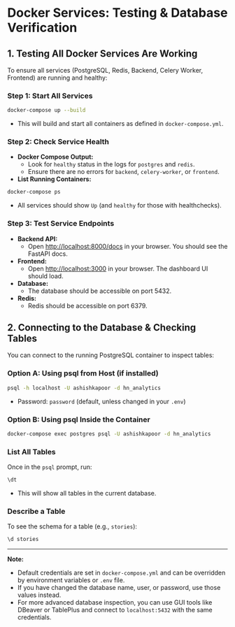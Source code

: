# Docker Services: Testing & Database Verification

## 1. Testing All Docker Services Are Working

To ensure all services (PostgreSQL, Redis, Backend, Celery Worker, Frontend) are running and healthy:

### Step 1: Start All Services
```bash
docker-compose up --build
```
- This will build and start all containers as defined in `docker-compose.yml`.

### Step 2: Check Service Health
- **Docker Compose Output:**
  - Look for `healthy` status in the logs for `postgres` and `redis`.
  - Ensure there are no errors for `backend`, `celery-worker`, or `frontend`.
- **List Running Containers:**
```bash
docker-compose ps
```
  - All services should show `Up` (and `healthy` for those with healthchecks).

### Step 3: Test Service Endpoints
- **Backend API:**
  - Open [http://localhost:8000/docs](http://localhost:8000/docs) in your browser. You should see the FastAPI docs.
- **Frontend:**
  - Open [http://localhost:3000](http://localhost:3000) in your browser. The dashboard UI should load.
- **Database:**
  - The database should be accessible on port 5432.
- **Redis:**
  - Redis should be accessible on port 6379.

## 2. Connecting to the Database & Checking Tables

You can connect to the running PostgreSQL container to inspect tables:

### Option A: Using psql from Host (if installed)
```bash
psql -h localhost -U ashishkapoor -d hn_analytics
```
- Password: `password` (default, unless changed in your `.env`)

### Option B: Using psql Inside the Container
```bash
docker-compose exec postgres psql -U ashishkapoor -d hn_analytics
```

### List All Tables
Once in the `psql` prompt, run:
```sql
\dt
```
- This will show all tables in the current database.

### Describe a Table
To see the schema for a table (e.g., `stories`):
```sql
\d stories
```

---

**Note:**
- Default credentials are set in `docker-compose.yml` and can be overridden by environment variables or `.env` file.
- If you have changed the database name, user, or password, use those values instead.
- For more advanced database inspection, you can use GUI tools like DBeaver or TablePlus and connect to `localhost:5432` with the same credentials.
